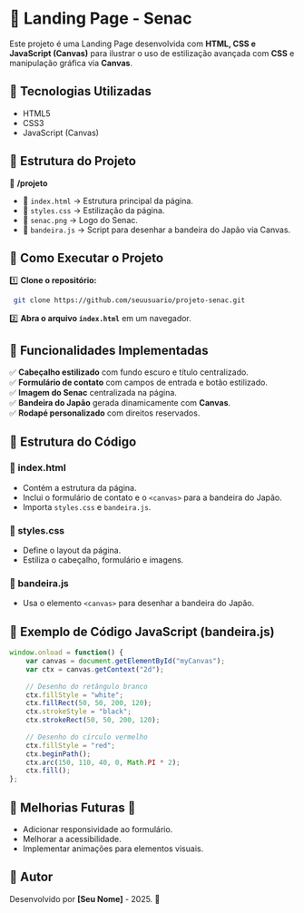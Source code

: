 # 📌 Landing Page - Senac

Este projeto é uma Landing Page desenvolvida com **HTML, CSS e JavaScript (Canvas)** para ilustrar o uso de estilização avançada com **CSS** e manipulação gráfica via **Canvas**.

## 📌 Tecnologias Utilizadas

- HTML5
- CSS3
- JavaScript (Canvas)

## 📌 Estrutura do Projeto

📂 **/projeto**
  - 📄 `index.html` → Estrutura principal da página.
  - 🎨 `styles.css` → Estilização da página.
  - 🎨 `senac.png` → Logo do Senac.
  - 🎨 `bandeira.js` → Script para desenhar a bandeira do Japão via Canvas.

## 📌 Como Executar o Projeto

1️⃣ **Clone o repositório:**
```bash
 git clone https://github.com/seuusuario/projeto-senac.git
```

2️⃣ **Abra o arquivo `index.html`** em um navegador.

## 📌 Funcionalidades Implementadas

✅ **Cabeçalho estilizado** com fundo escuro e título centralizado.  
✅ **Formulário de contato** com campos de entrada e botão estilizado.  
✅ **Imagem do Senac** centralizada na página.  
✅ **Bandeira do Japão** gerada dinamicamente com **Canvas**.  
✅ **Rodapé personalizado** com direitos reservados.

## 📌 Estrutura do Código

### **📄 index.html**
- Contém a estrutura da página.
- Inclui o formulário de contato e o `<canvas>` para a bandeira do Japão.
- Importa `styles.css` e `bandeira.js`.

### **🎨 styles.css**
- Define o layout da página.
- Estiliza o cabeçalho, formulário e imagens.

### **🎨 bandeira.js**
- Usa o elemento `<canvas>` para desenhar a bandeira do Japão.

## 📌 Exemplo de Código JavaScript (bandeira.js)
```js
window.onload = function() {
    var canvas = document.getElementById("myCanvas");
    var ctx = canvas.getContext("2d");
    
    // Desenho do retângulo branco
    ctx.fillStyle = "white";
    ctx.fillRect(50, 50, 200, 120);
    ctx.strokeStyle = "black";
    ctx.strokeRect(50, 50, 200, 120);
    
    // Desenho do círculo vermelho
    ctx.fillStyle = "red";
    ctx.beginPath();
    ctx.arc(150, 110, 40, 0, Math.PI * 2);
    ctx.fill();
};
```

## 📌 Melhorias Futuras 🚀
- Adicionar responsividade ao formulário.
- Melhorar a acessibilidade.
- Implementar animações para elementos visuais.

## 📌 Autor
Desenvolvido por **[Seu Nome]** - 2025. 🚀
